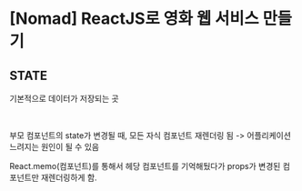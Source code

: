 # [Nomad] ReactJS로 영화 웹 서비스 만들기

## STATE

<p>기본적으로 데이터가 저장되는 곳</p><br />
<p>부모 컴포넌트의 state가 변경될 때, 모든 자식 컴포넌트 재렌더링 됨 -> 어플리케이션 느려지는 원인이 될 수 있음</p>
<p>React.memo(컴포넌트)를 통해서 헤당 컴포넌트를 기억해뒀다가 props가 변경된 컴포넌트만 재렌더링하게 함.</p>

